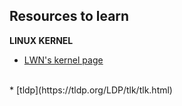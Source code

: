 ## Resources to learn

**LINUX KERNEL**
*	[LWN's kernel page](https://lwn.net/Kernel/Index/)
<br />
*	[tldp](https://tldp.org/LDP/tlk/tlk.html)
<br />
